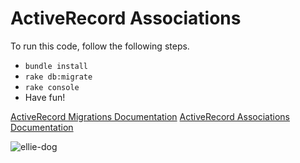 # ActiveRecord Associations

To run this code, follow the following steps.

* `bundle install`
* `rake db:migrate`
* `rake console`
* Have fun!

[ActiveRecord Migrations Documentation](https://guides.rubyonrails.org/active_record_migrations.html)
[ActiveRecord Associations Documentation](https://guides.rubyonrails.org/association_basics.html)

![ellie-dog](./ellie-dog.jpg)